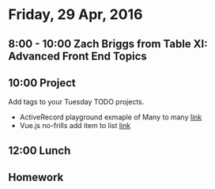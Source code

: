Friday, 29 Apr, 2016
====================

8:00 - 10:00 Zach Briggs from Table XI: Advanced Front End Topics
-----------------------------------------------------------------

10:00 Project
-------------

Add tags to your Tuesday TODO projects.

* ActiveRecord playground exmaple of Many to many [link](https://gist.github.com/JoshCheek/c3af31ee610720ec725f2896a0e38ec4)
* Vue.js no-frills add item to list [link](http://codepen.io/josh_cheek/pen/zqmyap)


12:00 Lunch
-----------

Homework
--------
